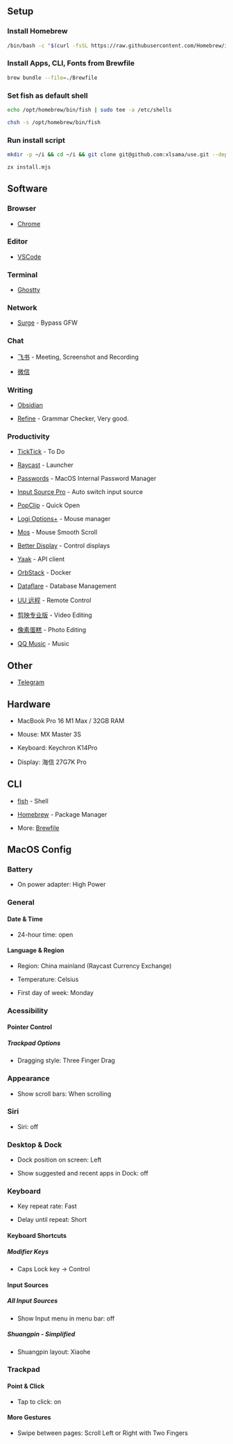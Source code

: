 ## Setup

### Install Homebrew

```bash
/bin/bash -c "$(curl -fsSL https://raw.githubusercontent.com/Homebrew/install/HEAD/install.sh)"
```

### Install Apps, CLI, Fonts from Brewfile

```bash
brew bundle --file=./Brewfile
```

### Set fish as default shell

```bash
echo /opt/homebrew/bin/fish | sudo tee -a /etc/shells
```

```bash
chsh -s /opt/homebrew/bin/fish
```

### Run install script

```bash
mkdir -p ~/i && cd ~/i && git clone git@github.com:xlsama/use.git --depth=1 && cd use
```

```bash
zx install.mjs
```

## Software

### Browser

* [Chrome](https://www.google.com/chrome/)

### Editor

* [VSCode](https://code.visualstudio.com/)

### Terminal

* [Ghostty](https://ghostty.org/)

### Network

* [Surge](https://nssurge.com/) - Bypass GFW

### Chat

* [飞书](https://www.feishu.cn/) - Meeting, Screenshot and Recording

* [微信](https://weixin.qq.com/)

### Writing

* [Obsidian](https://obsidian.md/)

* [Refine](https://refine.sh/) - Grammar Checker, Very good.

### Productivity

* [TickTick](https://ticktick.com/) - To Do

* [Raycast](https://raycast.com) - Launcher

* [Passwords](https://apps.apple.com/us/app/passwords/id6473799789) - MacOS Internal Password Manager

* [Input Source Pro](https://inputsource.pro/) - Auto switch input source

* [PopClip](https://pilotmoon.com/popclip/) - Quick Open

* [Logi Options+](https://www.logitech.com/en-us/software/logi-options-plus.html) - Mouse manager

* [Mos](https://mos.caldis.me/) - Mouse Smooth Scroll

* [Better Display](https://github.com/waydabber/BetterDisplay) - Control displays

* [Yaak](https://yaak.app/) - API client

* [OrbStack](https://orbstack.dev/) - Docker

* [Dataflare](https://dataflare.app/) - Database Management

* [UU 远程](https://uuyc.163.com/) - Remote Control

* [剪映专业版](https://www.capcut.cn/) - Video Editing

* [像素蛋糕](https://www.pixcakeai.com/) - Photo Editing

* [QQ Music](https://y.qq.com/) - Music

## Other

* [Telegram](https://telegram.org/) 

## Hardware

* MacBook Pro 16 M1 Max / 32GB RAM

* Mouse: MX Master 3S

* Keyboard: Keychron K14Pro

* Display: 海信 27G7K Pro

## CLI

* [fish](https://fishshell.com/) - Shell

* [Homebrew](https://brew.sh/) - Package Manager

* More: [Brewfile](./Brewfile)

## MacOS Config 

### Battery

* On power adapter: High Power

### General

#### Date & Time

* 24-hour time: open

#### Language & Region

* Region: China mainland (Raycast Currency Exchange)

* Temperature: Celsius

* First day of week: Monday

### Acessibility

#### Pointer Control

##### Trackpad Options

* Dragging style: Three Finger Drag

### Appearance

* Show scroll bars: When scrolling

### Siri

* Siri: off

### Desktop & Dock

* Dock position on screen: Left

* Show suggested and recent apps in Dock: off

### Keyboard

* Key repeat rate: Fast

* Delay until repeat: Short

#### Keyboard Shortcuts

##### Modifier Keys

* Caps Lock key -> Control

#### Input Sources

##### All Input Sources

* Show Input menu in menu bar: off

##### Shuangpin - Simplified

* Shuangpin layout: Xiaohe

### Trackpad

#### Point & Click

* Tap to click: on

#### More Gestures

* Swipe between pages: Scroll Left or Right with Two Fingers
